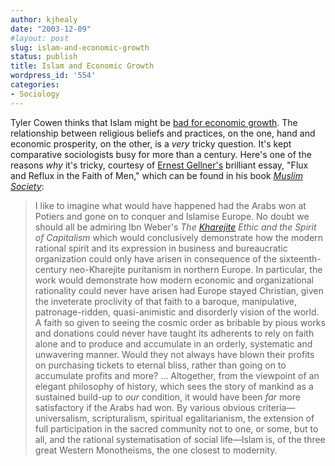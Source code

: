 ```yaml
---
author: kjhealy
date: "2003-12-09"
#layout: post
slug: islam-and-economic-growth
status: publish
title: Islam and Economic Growth
wordpress_id: '554'
categories:
- Sociology
---
```


Tyler Cowen thinks that Islam might be [bad for economic growth](http://volokh.com/2003_12_07_volokh_archive.html#107091598878906505). The relationship between religious beliefs and practices, on the one, hand and economic prosperity, on the other, is a *very* tricky question. It's kept comparative sociologists busy for more than a century. Here's one of the reasons *why* it's tricky, courtesy of [Ernest Gellner's](http://members.tripod.com/GellnerPage/Index.html) brilliant essay, "Flux and Reflux in the Faith of Men," which can be found in his book [*Muslim Society*](http://www.amazon.com/exec/obidos/ASIN/0521274079/kieranhealysw-20/ref=nosim/):

> I like to imagine what would have happened had the Arabs won at Potiers and gone on to conquer and Islamise Europe. No doubt we should all be admiring Ibn Weber's *The [Kharejite](http://www.britannica.com/search?miid=1181443&query=Kharijite) Ethic and the Spirit of Capitalism* which would conclusively demonstrate how the modern rational spirit and its expression in business and bureaucratic organization could only have arisen in consequence of the sixteenth-century neo-Kharejite puritanism in northern Europe. In particular, the work would demonstrate how modern economic and organizational rationality could never have arisen had Europe stayed Christian, given the inveterate proclivity of that faith to a baroque, manipulative, patronage-ridden, quasi-animistic and disorderly vision of the world. A faith so given to seeing the cosmic order as bribable by pious works and donations could never have taught its adherents to rely on faith alone and to produce and accumulate in an orderly, systematic and unwavering manner. Would they not always have blown their profits on purchasing tickets to eternal bliss, rather than going on to accumulate profits and more? ... Altogether, from the viewpoint of an elegant philosophy of history, which sees the story of mankind as a sustained build-up to *our* condition, it would have been *far* more satisfactory if the Arabs had won. By various obvious criteria—universalism, scripturalism, spiritual egalitarianism, the extension of full participation in the sacred community not to one, or some, but to all, and the rational systematisation of social life—Islam is, of the three great Western Monotheisms, the one closest to modernity.
